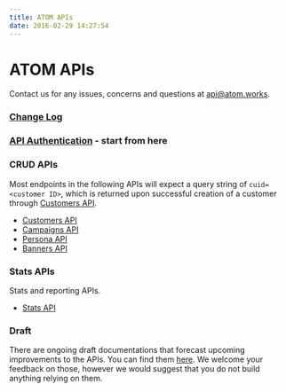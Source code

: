 ```yaml
---
title: ATOM APIs
date: 2016-02-29 14:27:54
---
```


# ATOM APIs

Contact us for any issues, concerns and questions at <api@atom.works>.

### [Change Log](changes)

### [API Authentication](auth) - start from here

### CRUD APIs

Most endpoints in the following APIs will expect a query string of `cuid=<customer ID>`, which is returned upon successful creation of a customer through [Customers API][1].

* [Customers API][1]
* [Campaigns API](api/campaigns)
* [Persona API](api/persona)
* [Banners API](api/banners)

### Stats APIs

Stats and reporting APIs.

* [Stats API](api/stats)

### Draft

There are ongoing draft documentations that forecast upcoming improvements to the APIs. You can find them [here](draft). We welcome your feedback on those, however we would suggest that you do not build anything relying on them.

[1]: api/customers
